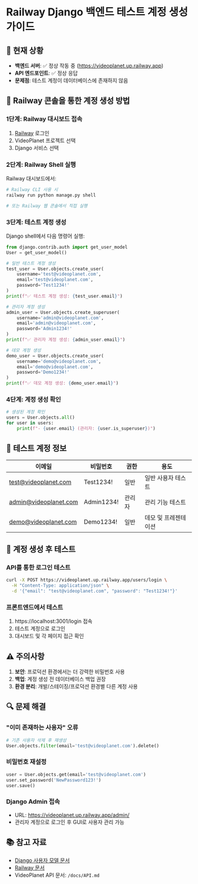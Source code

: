 # Railway Django 백엔드 테스트 계정 생성 가이드

## 📌 현재 상황
- **백엔드 서버**: ✅ 정상 작동 중 (https://videoplanet.up.railway.app)
- **API 엔드포인트**: ✅ 정상 응답
- **문제점**: 테스트 계정이 데이터베이스에 존재하지 않음

## 🔧 Railway 콘솔을 통한 계정 생성 방법

### 1단계: Railway 대시보드 접속
1. [Railway](https://railway.app) 로그인
2. VideoPlanet 프로젝트 선택
3. Django 서비스 선택

### 2단계: Railway Shell 실행
Railway 대시보드에서:
```bash
# Railway CLI 사용 시
railway run python manage.py shell

# 또는 Railway 웹 콘솔에서 직접 실행
```

### 3단계: 테스트 계정 생성
Django shell에서 다음 명령어 실행:

```python
from django.contrib.auth import get_user_model
User = get_user_model()

# 일반 테스트 계정 생성
test_user = User.objects.create_user(
    username='test@videoplanet.com',
    email='test@videoplanet.com',
    password='Test1234!'
)
print(f"✅ 테스트 계정 생성: {test_user.email}")

# 관리자 계정 생성
admin_user = User.objects.create_superuser(
    username='admin@videoplanet.com',
    email='admin@videoplanet.com',
    password='Admin1234!'
)
print(f"✅ 관리자 계정 생성: {admin_user.email}")

# 데모 계정 생성
demo_user = User.objects.create_user(
    username='demo@videoplanet.com',
    email='demo@videoplanet.com',
    password='Demo1234!'
)
print(f"✅ 데모 계정 생성: {demo_user.email}")
```

### 4단계: 계정 생성 확인
```python
# 생성된 계정 확인
users = User.objects.all()
for user in users:
    print(f"- {user.email} (관리자: {user.is_superuser})")
```

## 📝 테스트 계정 정보

| 이메일 | 비밀번호 | 권한 | 용도 |
|--------|----------|------|------|
| test@videoplanet.com | Test1234! | 일반 | 일반 사용자 테스트 |
| admin@videoplanet.com | Admin1234! | 관리자 | 관리 기능 테스트 |
| demo@videoplanet.com | Demo1234! | 일반 | 데모 및 프레젠테이션 |

## 🧪 계정 생성 후 테스트

### API를 통한 로그인 테스트
```bash
curl -X POST https://videoplanet.up.railway.app/users/login \
  -H "Content-Type: application/json" \
  -d '{"email": "test@videoplanet.com", "password": "Test1234!"}'
```

### 프론트엔드에서 테스트
1. https://localhost:3001/login 접속
2. 테스트 계정으로 로그인
3. 대시보드 및 각 페이지 접근 확인

## ⚠️ 주의사항

1. **보안**: 프로덕션 환경에서는 더 강력한 비밀번호 사용
2. **백업**: 계정 생성 전 데이터베이스 백업 권장
3. **환경 분리**: 개발/스테이징/프로덕션 환경별 다른 계정 사용

## 🔍 문제 해결

### "이미 존재하는 사용자" 오류
```python
# 기존 사용자 삭제 후 재생성
User.objects.filter(email='test@videoplanet.com').delete()
```

### 비밀번호 재설정
```python
user = User.objects.get(email='test@videoplanet.com')
user.set_password('NewPassword123!')
user.save()
```

### Django Admin 접속
- URL: https://videoplanet.up.railway.app/admin/
- 관리자 계정으로 로그인 후 GUI로 사용자 관리 가능

## 📚 참고 자료
- [Django 사용자 모델 문서](https://docs.djangoproject.com/en/4.0/topics/auth/default/)
- [Railway 문서](https://docs.railway.app/)
- VideoPlanet API 문서: `/docs/API.md`